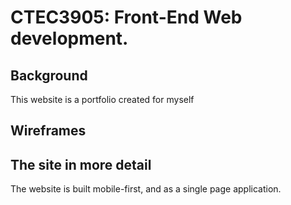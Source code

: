 # CTEC3905: Front-End Web development.
## Background
This website is a portfolio created for myself
## Wireframes

## The site in more detail
The website is built mobile-first, and as a single page application. 
